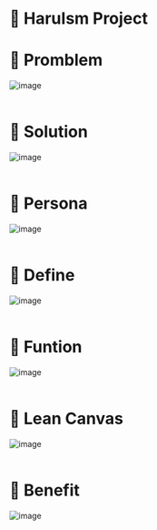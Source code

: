 # 💙 HaruIsm Project 

# 🥞 Promblem
![image](https://github.com/lala-david/HaruIsm/assets/37481441/3a3823f2-0064-425b-803b-ef56e15192a2)
<br>
</br>
# 🍄 Solution 
![image](https://github.com/lala-david/HaruIsm/assets/37481441/43f862cf-b35d-44a2-a783-f8a60bbcf294)
<br>
</br>
# 🧉 Persona
![image](https://github.com/lala-david/HaruIsm/assets/37481441/37eb1b98-45bf-41bd-9643-08c8f4984948)
<br>
</br>
# 🔋 Define
![image](https://github.com/lala-david/HaruIsm/assets/37481441/a76381ad-9e72-4973-b634-cc9cd5bed9f2)
<br>
</br>
# 💎 Funtion 
![image](https://github.com/lala-david/HaruIsm/assets/37481441/26188763-c679-4b43-bc4f-f05633a43bed)
<br>
</br>
# 🐳 Lean Canvas 
![image](https://github.com/lala-david/HaruIsm/assets/37481441/3b3db46b-7c5f-4511-b4d1-c4730e2d7158)
<br>
</br>
# 🦀 Benefit
![image](https://github.com/lala-david/HaruIsm/assets/37481441/79f45ad4-479d-4c66-9b19-d0ba95f0234c)

 
